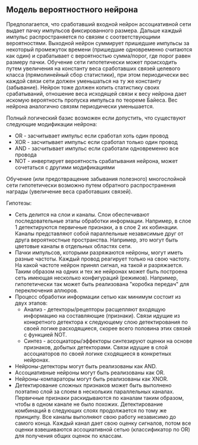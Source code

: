 ## Модель вероятностного нейрона

Предполагается, что сработавший входной нейрон ассоциативной сети выдает пачку импульсов фиксированного размера. Дальше каждый импульс распространяется по связям с соответствующими вероятностями. Выходной нейрон суммирует пришедшие импульсы за некоторый промежуток времени (пришедшие одновременно считаются как один) и срабатывает с вероятностью сумма/порог, где порог равен размеру пачки. Обучение сети гипотетически может происходить путем увеличения на константу веса сработавших связей целевого класса (прямолинейный сбор статистики), при этом периодически вес каждой связи сети должен уменьшаться на ту же константу (забывание). Нейрон тоже должен копить статистику своих срабатываний, отношение веса исходящей связи к весу нейрона дает искомую вероятность пропуска импульса по теореме Байеса. Вес нейрона аналогично связям периодически уменьшается.

Полный логический базис возможен если допустить, что существуют следующие модификации нейрона:
* OR - засчитывает импульс если сработал хоть один провод
* XOR - засчитывает импульс если сработал только один провод
* AND - засчитывает импульс если сработали одновременно все провода
* NOT - инвертирует вероятность срабатывания нейрона, может сочетаться с другими модификациями

Обучение (или предотвращение забывания полезного) многослойной сети гипотетически возможно путем обратного распространения награды (увеличение веса сработавших связей).

Гипотезы:
* Сеть делится на слои и каналы. Слои обеспечивают последовательные этапы обработки информации. Например, в слое 1 детектируются первичные признаки, а в слое 2 их кобинации. Каналы представляют собой параллельные независимые друг от друга вероятностные пространства. Например, это могут быть цветовые каналы в отдельных областях сети.
* Пачки импульсов, которыми разряжаются нейроны, могут иметь разные частоты. Каждый провод реагирует только на свою частоту. На какой частоте нейрон принял сигнал, на такой и разряжается. Таким образом на одних и тех же нейронах может быть построена сеть имеющая несколько конфигураций (режимов). Например, гипотетически так может быть реализована "коробка передач" для переключения аллюров.
* Процесс обработки информации сетью как минимум состоит из двух этапов:
  * Анализ - детекторы/рецепторы расщепляют входящую информацию на составляющие (признаки). Связи идущие из конкретного детектора к следующему слою детектирования по своей логике расходящиеся, скорее всего половина этих связей с функцией NOT.
  * Синтез - ассоциаторы/эффекторы синтезируют оценки на основе признаков, добытых детекторами. Связи идущие в слой ассоциаторов по своей логике сходящиеся в конкретных нейронах. 
* Нейроны-детекторы могут быть реализованы как AND.
* Ассоциативные нейроны могут быть реализованы как OR.
* Нейроны-компараторы могут быть реализованы как XNOR.
* Детектирование сложных признаков может быть выполнено поэтапно слой за слоем в нескольких параллельных каналах. Первичные признаки раскидываются по каналам таким образом, чтобы в одном канале не было похожих. Детектирование комбинаций в следующих слоях продолжается по тому же принципу. Все каналы выполняют свою работу независимо до самого конца. Каждый канал дает свою оценку сигналов, потом все оценки взвешиваются ассоциативной сетью (классификатор по OR) для получения общих оценок по классам.
